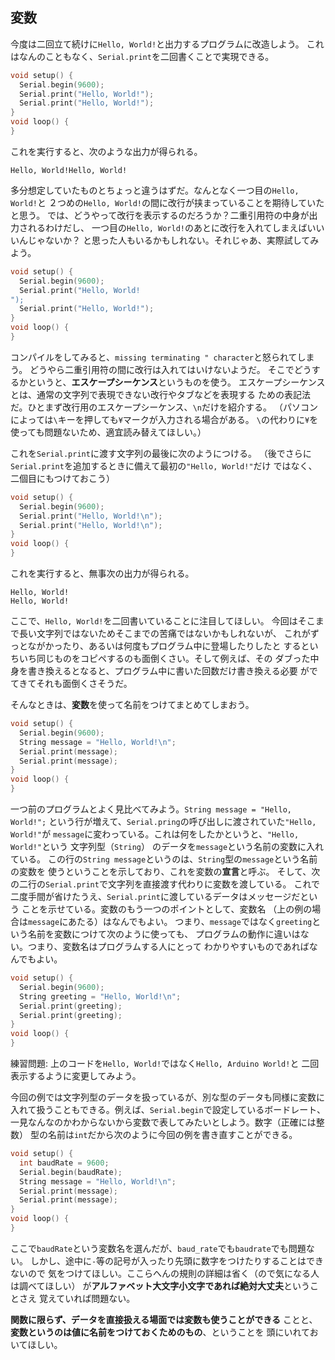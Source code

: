 ## 変数

今度は二回立て続けに`Hello, World!`と出力するプログラムに改造しよう。
これはなんのこともなく、`Serial.print`を二回書くことで実現できる。

```cpp
void setup() {
  Serial.begin(9600);
  Serial.print("Hello, World!");
  Serial.print("Hello, World!");
}
void loop() {
}
```

これを実行すると、次のような出力が得られる。

```
Hello, World!Hello, World!
```

多分想定していたものとちょっと違うはずだ。なんとなく一つ目の`Hello, World!`と
２つめの`Hello, World!`の間に改行が挟まっていることを期待していたと思う。
では、どうやって改行を表示するのだろうか？二重引用符の中身が出力されるわけだし、
一つ目の`Hello, World!`のあとに改行を入れてしまえばいいいんじゃないか？
と思った人もいるかもしれない。それじゃあ、実際試してみよう。

```cpp
void setup() {
  Serial.begin(9600);
  Serial.print("Hello, World!
");
  Serial.print("Hello, World!");
}
void loop() {
}
```

コンパイルをしてみると、`missing terminating " character`と怒られてしまう。
どうやら二重引用符の間に改行は入れてはいけないようだ。
そこでどうするかというと、**エスケープシーケンス**というものを使う。
エスケープシーケンスとは、通常の文字列で表現できない改行やタブなどを表現する
ための表記法だ。ひとまず改行用のエスケープシーケンス、`\n`だけを紹介する。
（パソコンによっては`\`キーを押しても`¥`マークが入力される場合がある。
`\`の代わりに`¥`を使っても問題ないため、適宜読み替えてほしい。）

これを`Serial.print`に渡す文字列の最後に次のようにつける。
（後でさらに`Serial.print`を追加するときに備えて最初の`"Hello, World!"`だけ
ではなく、二個目にもつけておこう）

```cpp
void setup() {
  Serial.begin(9600);
  Serial.print("Hello, World!\n");
  Serial.print("Hello, World!\n");
}
void loop() {
}
```

これを実行すると、無事次の出力が得られる。

```
Hello, World!
Hello, World!
```

ここで、`Hello, World!`を二回書いていることに注目してほしい。
今回はそこまで長い文字列ではないためそこまでの苦痛ではないかもしれないが、
これがずっとながかったり、あるいは何度もプログラム中に登場したりしたと
するといちいち同じものをコピペするのも面倒くさい。そして例えば、その
ダブった中身を書き換えるとなると、プログラム中に書いた回数だけ書き換える必要
がでてきてそれも面倒くさそうだ。

そんなときは、**変数**を使って名前をつけてまとめてしまおう。

```cpp
void setup() {
  Serial.begin(9600);
  String message = "Hello, World!\n";
  Serial.print(message);
  Serial.print(message);
}
void loop() {
}
```

<!-- TODO: check if code works! -->

一つ前のプログラムとよく見比べてみよう。`String message = "Hello, World!";`
という行が増えて、`Serial.pring`の呼び出しに渡されていた`"Hello, World!"`が
`message`に変わっている。これは何をしたかというと、`"Hello, World!"`という
文字列型（`String`） のデータを`message`という名前の変数に入れている。
この行の`String message`というのは、`String`型の`message`という名前の変数を
使うということを示しており、これを変数の**宣言**と呼ぶ。
そして、次の二行の`Serial.print`で文字列を直接渡す代わりに変数を渡している。
これで二度手間が省けたうえ、`Serial.print`に渡しているデータはメッセージだという
ことを示せている。変数のもう一つのポイントとして、変数名
（上の例の場合は`message`にあたる）はなんでもよい。
つまり、`message`ではなく`greeting`という名前を変数につけて次のように使っても、
プログラムの動作に違いはない。つまり、変数名はプログラムする人にとって
わかりやすいものであればなんでもよい。

```cpp
void setup() {
  Serial.begin(9600);
  String greeting = "Hello, World!\n";
  Serial.print(greeting);
  Serial.print(greeting);
}
void loop() {
}
```

練習問題: 上のコードを`Hello, World!`ではなく`Hello, Arduino World!`と
二回表示するように変更してみよう。

今回の例では文字列型のデータを扱っているが、別な型のデータも同様に変数に
入れて扱うこともできる。例えば、`Serial.begin`で設定しているボードレート、
一見なんなのかわからないから変数で表してみたいとしよう。数字（正確には整数）
型の名前は`int`だから次のように今回の例を書き直すことができる。

```cpp
void setup() {
  int baudRate = 9600;
  Serial.begin(baudRate);
  String message = "Hello, World!\n";
  Serial.print(message);
  Serial.print(message);
}
void loop() {
}
```

ここで`baudRate`という変数名を選んだが、`baud_rate`でも`baudrate`でも問題ない。
しかし、途中に`-`等の記号が入ったり先頭に数字をつけたりすることはできないので
気をつけてほしい。ここらへんの規則の詳細は省く（ので気になる人は調べてほしい）
が**アルファベット大文字小文字であれば絶対大丈夫**ということさえ
覚えていれば問題ない。

**関数に限らず、データを直接扱える場面では変数も使うことができる**
ことと、**変数というのは値に名前をつけておくためのもの**、ということを
頭にいれておいてほしい。

